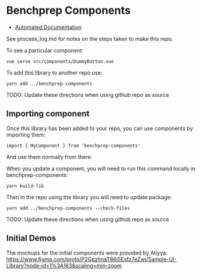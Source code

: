 # Benchprep Components

- [Automated Documentation](https://mullaney.github.io/benchprep-components/)

See process_log.md for notes on the steps taken to make this repo.

To see a particular component:

```
vue serve src/components/DummyButton.vue
```

To add this library to another repo use:

```
yarn add ../benchprep-components
```
TODO: Update these directions when using github repo as source

## Importing component

Once this library has been added to your repo, you can use components by importing them:

```
import { MyComponent } from 'benchprep-components'
```

And use them normally from there.

When you update a component, you will need to run this command locally in benchprep-components:

```
yarn build-lib
```

Then in the repo using the library you will need to update package:

```
yarn add ../benchprep-components --check-files
```

TODO: Update these directions when using github repo as source

## Initial Demos

The mockups for the initial components were provided by Atiyya: https://www.figma.com/proto/P2GpzhnaT86j5Esfz7eZwj/Sample-UI-LIbrary?node-id=1%3A163&scaling=min-zoom

